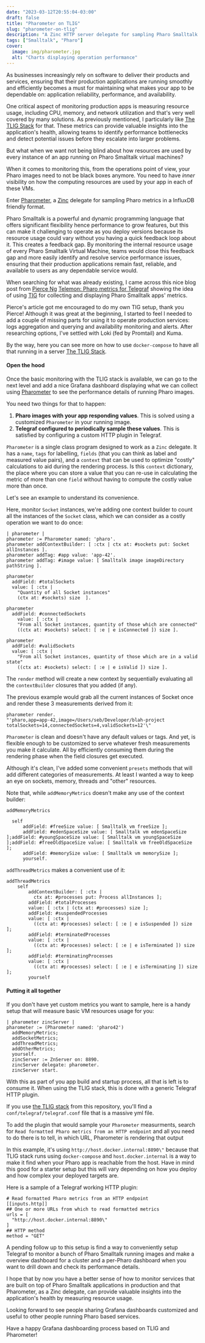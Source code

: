 ```yaml
---
date: "2023-03-12T20:55:04-03:00"
draft: false
title: "Pharometer on TLIG"
slug: "pharometer-on-tlig"
description: "A Zinc HTTP server delegate for sampling Pharo Smalltalk metrics in a InfluxDB friendly format that can display on the TLIG stack."
tags: ["Smalltalk", "Pharo"]
cover:
  image: img/pharometer.jpg
  alt: "Charts displaying operation performance"
---
```


As businesses increasingly rely on software to deliver their products and services, ensuring that their production applications are running smoothly and efficiently becomes a must for maintaining what makes your app to be dependable on: application reliability, performance, and availability.

One critical aspect of monitoring production apps is measuring resource usage, including CPU, memory, and network utilization and that's very well covered by many solutions. As previously mentioned, I particularly like [The TLIG Stack](https://blog.sebastiansastre.co/article/the-tlig-stack) for that. These metrics can provide valuable insights into the application's health, allowing teams to identify performance bottlenecks and detect potential issues before they escalate into larger problems.

But what when we want not being blind about how resources are used by every instance of an app running on Pharo Smalltalk virtual machines?

When it comes to monitoring this, from the operations point of view, your Pharo images need to not be black boxes anymore. You need to have _inner_ visibility on how the computing resources are used by your app in each of these VMs.

Enter [Pharometer](https://github.com/sebastianconcept/Pharometer), a [Zinc](https://github.com/svenvc/zinc) delegate for sampling Pharo metrics in a InfluxDB friendly format.

Pharo Smalltalk is a powerful and dynamic programming language that offers significant flexibility hence performance to grow features, but this can make it challenging to operate as you deploy versions because its resource usage could vary without you having a quick feedback loop about it. This creates a feedback gap. By monitoring the internal resource usage of every Pharo Smalltalk Virtual Machine, teams would close this feedback gap and more easily identify and resolve service performance issues, ensuring that their production applications remain fast, reliable, and available to users as any dependable service would.

When searching for what was already existing, I came across this nice blog post from [Pierce Ng](https://github.com/PierceNg) [Telemon: Pharo metrics for Telegraf](https://samadhiweb.com/blog/2019.07.03.telemon.html) showing the idea of using [TIG](https://samadhiweb.com/blog/2019.06.13.tig.html) for collecting and displaying Pharo Smalltalk apps' metrics.

Pierce's article got me encouraged to do my own TIG setup, thank you Pierce! Although it was great at the beginning, I started to feel I needed to add a couple of missing parts for using it to operate production services: logs aggregation and querying and availability monitoring and alerts. After researching options, I've settled with Loki (fed by Promtail) and Kuma.

By the way, here you can see more on how to use `docker-compose` to have all that running in a server [The TLIG Stack](https://blog.sebastiansastre.co/article/the-tlig-stack).

#### Open the hood

Once the basic monitoring with the TLIG stack is available, we can go to the next level and add a nice Grafana dashboard displaying what we can collect using [Pharometer](https://github.com/sebastianconcept/Pharometer) to see the performance details of running Pharo images.

You need two things for that to happen:

1. **Pharo images with your app responding values**. This is solved using a customized `Pharometer` in your running image.
2. **Telegraf configured to periodically sample these values**. This is satisfied by configuring a custom HTTP plugin in Telegraf.

`Pharometer` is a single class program designed to work as a `Zinc` delegate. It has a `name`, `tags` for labelling, `fields` (that you can think as label and measured value pairs), and a `context` that can be used to optimize "costly" calculations to aid during the rendering process. Is this `context` dictionary, the place where you can store a value that you can re-use in calculating the metric of more than one `field` without having to compute the costly value more than once.

Let's see an example to understand its convenience.

Here, monitor `Socket` instances, we're adding one context builder to count all the instances of the `Socket` class, which we can consider as a costly operation we want to do once:

```smalltalk
| pharometer |
pharometer := Pharometer named: 'pharo'.
pharometer addContextBuilder: [ :ctx | ctx at: #sockets put: Socket allInstances ].
pharometer addTag: #app value: 'app-42'.
pharometer addTag: #image value: [ Smalltalk image imageDirectory pathString ].

pharometer
  addField: #totalSockets
  value: [ :ctx |
    "Quantity of all Socket instances"
    (ctx at: #sockets) size  ].

pharometer
  addField: #connectedSockets
    value: [ :ctx |
    "From all Socket instances, quantity of those which are connected"
    ((ctx at: #sockets) select: [ :e | e isConnected ]) size ].

pharometer
  addField: #validSockets
  value: [ :ctx |
    "From all Socket instances, quantity of those which are in a valid state"
    ((ctx at: #sockets) select: [ :e | e isValid ]) size ].
```

The `render` method will create a new context by sequentially evaluating all the `contextBuilder` closures that you added (if any).

The previous example would grab all the current instances of Socket once and render these 3 measurements derived from it:

```smalltalk
pharometer render.
"'pharo,app=app-42,image=/Users/seb/Developer/blah-project totalSockets=14,connectedSockets=4,validSockets=12'\"
````
`Pharometer` is clean and doesn't have any default values or tags. And yet, is flexible enough to be customized to serve whatever fresh measurements you make it calculate. All by efficiently consuming them during the rendering phase when the field closures get executed.

Although it's clean, I've added some convenient `presets` methods that will add different categories of measurements. At least I wanted a way to keep an eye on sockets, memory, threads and \"other\" resources.

Note that, while `addMemoryMetrics` doesn't make any use of the context builder:

```smalltalk
addMemoryMetrics

  self
      addField: #freeSize value: [ Smalltalk vm freeSize ];
      addField: #edenSpaceSize value: [ Smalltalk vm edenSpaceSize ];addField: #youngSpaceSize value: [ Smalltalk vm youngSpaceSize ];addField: #freeOldSpaceSize value: [ Smalltalk vm freeOldSpaceSize ];
      addField: #memorySize value: [ Smalltalk vm memorySize ];
      yourself.
```

`addThreadMetrics` makes a convenient use of it:

```smalltalk
addThreadMetrics
    self
        addContextBuilder: [ :ctx |
          ctx at: #processes put: Process allInstances ];
        addField: #totalProcesses
        value: [ :ctx | (ctx at: #processes) size ];
        addField: #suspendedProcesses
        value: [ :ctx |
          ((ctx at: #processes) select: [ :e | e isSuspended ]) size ];
        addField: #terminatedProcesses
        value: [ :ctx |
          ((ctx at: #processes) select: [ :e | e isTerminated ]) size ];
        addField: #terminatingProcesses
        value: [ :ctx |
          ((ctx at: #processes) select: [ :e | e isTerminating ]) size ];
        yourself
```

#### Putting it all together

If you don't have yet custom metrics you want to sample, here is a handy setup that will measure basic VM resources usage for you:

```smalltalk
| pharometer zincServer |
pharometer := (Pharometer named: 'pharo42')
  addMemoryMetrics;
  addSocketMetrics;
  addThreadMetrics;
  addOtherMetrics;
  yourself.
  zincServer := ZnServer on: 8890.
  zincServer delegate: pharometer.
  zincServer start.
```

With this as part of you app build and startup process, all that is left is to consume it. When using the TLIG stack, this is done with a generic Telegraf HTTP plugin.

If you use [the TLIG stack](https://blog.sebastiansastre.co/article/the-tlig-stack) from this repository, you'll find a `conf/telegraf/telegraf.conf` file that is a massive yml file. 

To add the plugin that would sample your `Pharometer` measurments, search for `Read formatted Pharo metrics from an HTTP endpoint` and all you need to do there is to tell, in which URL, Pharometer is rendering that output

In this example, it's using `http://host.docker.internal:8890\"` because that TLIG stack runs using `docker-compose` and `host.docker.internal` is a way to make it find when your Pharo app is reachable from the host. Have in mind this good for a starter setup but this will vary depending on how you deploy and how complex your deployed targets are.

Here is a sample of a Telegraf working HTTP plugin:

```
# Read formatted Pharo metrics from an HTTP endpoint
[[inputs.http]]
## One or more URLs from which to read formatted metrics
urls = [
  "http://host.docker.internal:8890\"
]
## HTTP method
method = "GET"
```

A pending follow up to this setup is find a way to conveniently setup Telegraf to monitor a bunch of Pharo Smalltalk running images and make a overview dashboard for a cluster and a per-Pharo dashboard when you want to drill down and check its performance details.

I hope that by now you have a better sense of how to monitor services that are built on top of Pharo Smalltalk applications in production and that Pharometer, as a Zinc delegate, can provide valuable insights into the application's health by measuring resource usage.

Looking forward to see people sharing Grafana dashboards customized and useful to other people running Pharo based services.

Have a happy Grafana dashboarding process based on TLIG and Pharometer!
